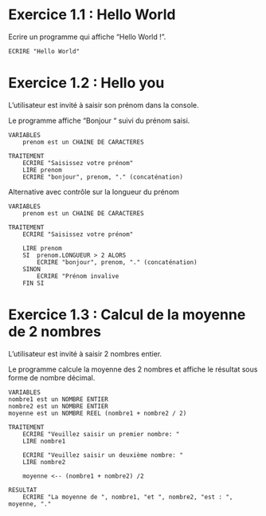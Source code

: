 # Exercice 1.1 : Hello World

Ecrire un programme qui affiche “Hello World !”.

```
ECRIRE "Hello World"
```

# Exercice 1.2 : Hello you

L’utilisateur est invité à saisir son prénom dans la console.

Le programme affiche “Bonjour “ suivi du prénom saisi.

```
VARIABLES
    prenom est un CHAINE DE CARACTERES

TRAITEMENT
    ECRIRE "Saisissez votre prénom"
    LIRE prenom
    ECRIRE "bonjour", prenom, "." (concaténation)

```
Alternative avec contrôle sur la longueur du prénom
```
VARIABLES
    prenom est un CHAINE DE CARACTERES

TRAITEMENT
    ECRIRE "Saisissez votre prénom"
    
    LIRE prenom
    SI  prenom.LONGUEUR > 2 ALORS
        ECRIRE "bonjour", prenom, "." (concaténation)
    SINON
        ECRIRE "Prénom invalive
    FIN SI    
```

# Exercice 1.3 : Calcul de la moyenne de 2 nombres

L’utilisateur est invité à saisir 2 nombres entier.

Le programme calcule la moyenne des 2 nombres et affiche le résultat sous forme de nombre décimal.       

```
VARIABLES
nombre1 est un NOMBRE ENTIER
nombre2 est un NOMBRE ENTIER
moyenne est un NOMBRE REEL (nombre1 + nombre2 / 2)

TRAITEMENT
    ECRIRE "Veuillez saisir un premier nombre: "
    LIRE nombre1

    ECRIRE "Veuillez saisir un deuxième nombre: "
    LIRE nombre2

    moyenne <-- (nombre1 + nombre2) /2

RESULTAT
    ECRIRE "La moyenne de ", nombre1, "et ", nombre2, "est : ", moyenne, "."
```
